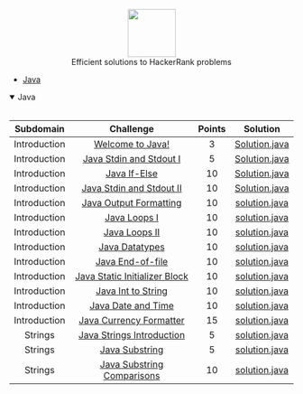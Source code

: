 <p align="center">
    <a href="https://www.hackerrank.com/singhutkarsh99" target="_blank">
        <img height=85 src="https://d3keuzeb2crhkn.cloudfront.net/hackerrank/assets/styleguide/logo_wordmark-f5c5eb61ab0a154c3ed9eda24d0b9e31.svg">
    </a>
    <br>Efficient solutions to HackerRank problems
</p>

* [Java](#java)


<details open>
    <summary>Java</summary>
    <br>

|          Subdomain          |                                                         Challenge                                                        | Points |                                                                                         Solution                                                                                        |
|:---------------------------:|:------------------------------------------------------------------------------------------------------------------------:|:------:|:---------------------------------------------------------------------------------------------------------------------------------------------------------------------------------------:|
|         Introduction        | [Welcome to Java!](https://www.hackerrank.com/challenges/welcome-to-java)                                                |    3   | [Solution.java](https://github.com/Utkarsh299-tech/HackerRank_Solution/blob/main/Java/Introduction/Welcome%20to%20Java!/solution.java)                                                   |
|         Introduction        | [Java Stdin and Stdout I](https://www.hackerrank.com/challenges/java-stdin-and-stdout-1)                                 |    5   | [Solution.java](https://github.com/Utkarsh299-tech/HackerRank_Solution/blob/main/Java/Introduction/Java%20Stdin%20and%20Stdout%20I/solution.java)                                       |
|         Introduction        | [Java If-Else](https://www.hackerrank.com/challenges/java-if-else)                                                       |   10   | [Solution.java](https://github.com/Utkarsh299-tech/HackerRank_Solution/blob/main/Java/Introduction/Java%20If-Else/solution.java)                                                         |
|         Introduction        | [Java Stdin and Stdout II](https://www.hackerrank.com/challenges/java-stdin-stdout)                                      |   10   | [Solution.java](https://github.com/Utkarsh299-tech/HackerRank_Solution/blob/main/Java/Introduction/Java%20Stdin%20and%20Stdout%20II/solution.java)                                      |
|         Introduction        | [Java Output Formatting](https://www.hackerrank.com/challenges/java-output-formatting)                                   |   10   | [solution.java](https://github.com/Utkarsh299-tech/HackerRank_Solution/blob/main/Java/Introduction/Java%20Output%20Formatting/solution.java)                                            |
|         Introduction        | [Java Loops I](https://www.hackerrank.com/challenges/java-loops-i)                                                       |   10   | [solution.java](https://github.com/Utkarsh299-tech/HackerRank_Solution/blob/main/Java/Introduction/Java%20Loops%20I/solution.java)                                                      |
|         Introduction        | [Java Loops II](https://www.hackerrank.com/challenges/java-loops)                                                        |   10   | [solution.java](https://github.com/Utkarsh299-tech/HackerRank_Solution/blob/main/Java/Introduction/Java%20Loops%20II/solution.java)                                                    |
|         Introduction        | [Java Datatypes](https://www.hackerrank.com/challenges/java-datatypes)                                                   |   10   | [solution.java](https://github.com/Utkarsh299-tech/HackerRank_Solution/blob/main/Java/Introduction/Java%20Datatypes/solution.java)                                                      |
|         Introduction        | [Java End-of-file](https://www.hackerrank.com/challenges/java-end-of-file)                                               |   10   | [solution.java](https://github.com/Utkarsh299-tech/HackerRank_Solution/blob/main/Java/Introduction/Java%20End-of-file/solution.java)                                                      |
|         Introduction        | [Java Static Initializer Block](https://www.hackerrank.com/challenges/java-static-initializer-block)                     |   10   | [solution.java](https://github.com/Utkarsh299-tech/HackerRank_Solution/blob/main/Java/Introduction/Java%20Static%20Initializer%20Block/solution.java)                                    |
|         Introduction        | [Java Int to String](https://www.hackerrank.com/challenges/java-int-to-string)                                           |   10   | [solution.java](https://github.com/Utkarsh299-tech/HackerRank_Solution/blob/main/Java/Introduction/Java%20Int%20to%20String/solution.java)                                                |
|         Introduction        | [Java Date and Time](https://www.hackerrank.com/challenges/java-date-and-time)                                           |   10   | [solution.java](https://github.com/Utkarsh299-tech/HackerRank_Solution/blob/main/Java/Introduction/Java%20Date%20and%20Time/solution.java)                                                |
|         Introduction        | [Java Currency Formatter](https://www.hackerrank.com/challenges/java-currency-formatter)                                 |   15   | [solution.java](https://github.com/Utkarsh299-tech/HackerRank_Solution/blob/main/Java/Introduction/Java%20Currency%20Formatter/solution.java)                                            |
|         Strings             | [Java Strings Introduction](https://www.hackerrank.com/challenges/java-strings-introduction)                             |   5   | [solution.java](https://github.com/Utkarsh299-tech/HackerRank_Solution/blob/main/Java/Strings/Java%20Strings%20Introduction/solution.java)                                                |
|         Strings             | [Java Substring](https://www.hackerrank.com/challenges/java-substring)                                                   |   5   | [solution.java](https://github.com/Utkarsh299-tech/HackerRank_Solution/blob/main/Java/Strings/Java%20Substring/solution.java)    
|         Strings             | [Java Substring Comparisons](https://www.hackerrank.com/challenges/java-string-compare)                                  |   10   | [solution.java](https://github.com/Utkarsh299-tech/HackerRank_Solution/blob/main/Java/Strings/Java%20Substring%20Comparisons/solution.java)  
</details>
